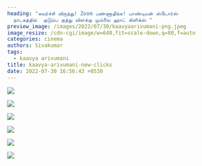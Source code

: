 ```yaml
---
heading: "கவர்ச்சி விருந்து! Zoom பண்ணாதீங்க! பாண்டியன் ஸ்டோர்ஸ்
  நாடகத்தில்  குடும்ப குத்து விளக்கு முல்லை ஹாட் கிளிக்ஸ் "
preview_image: /images/2022/07/30/kaavyaarivumani-png.jpeg
image_resize: /cdn-cgi/image/w=640,fit=scale-down,q=80,f=auto
categories: cinema
authors: Sivakumar
tags:
  - kaavya arivumani
title: kaavya-arivumani-new-clicks
date: 2022-07-30 16:56:43 +0530
---
```

![](/images/2022/07/30/kaavyaarivumani.jpeg)

![](/images/2022/07/30/kaavyaarivumani2.jpeg)

![](/images/2022/07/30/kaavyaarivumani4.jpeg)

![](/images/2022/07/30/kaavyaarivumani6.jpeg)

![](/images/2022/07/30/kaavyaarivumani8.jpeg)

![](/images/2022/07/30/kaavyaarivumani10.jpeg)